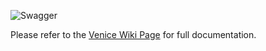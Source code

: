 ![Swagger](http://online.swagger.io/validator?url=https://raw.githubusercontent.com/venicegeo/pz-gateway/master/swagger-gateway.yaml)

Please refer to the [Venice Wiki Page](https://github.com/venicegeo/venice/wiki/Pz-Gateway) for full documentation.

